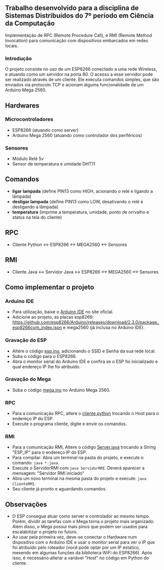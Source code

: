 ## Trabalho desenvolvido para a disciplina de Sistemas Distribuídos do 7º período em Ciência da Computação
Implementação de RPC (Remote Procedure Call), e RMI (Remote Method Invocation) para comunicação com dispositivos embarcados em redes locais.

### Introdução
O projeto consiste no uso de um ESP8266 conectado a uma rede Wireless, e atuando como um servidor na porta 80. O acesso a esse servidor pode ser realizado através de um cliente. 
Ele executa comandos simples, que são enviados via protocolo TCP e acionam alguma funcionalidade de um Arduino Mega 2560. 

## Hardwares
### Microcontroladores
- ESP8266 (atuando como server)
- Arduino Mega 2560 (atuando como controlador dos periféricos)
  
### Sensores
- Módulo Relé 5v
- Sensor de temperatura e umidade DHT11

## Comandos
- __ligar lampada__    (define PIN13 como HIGH, acionando o relé e ligando a lâmpada)
- __desligar lampada__    (define PIN13 como LOW, desativando o relé e desligando a lâmpada)
- __temperatura__    (imprime a temperatura, umidade, ponto de orrvalho e status na tela do cliente)

## RPC
- Cliente Python <-> ESP8266 <-> MEGA2560 <-> Sensores

## RMI
- Cliente Java <-> Servidor Java <-> ESP8266 <-> MEGA2560 <-> Sensores

## Como implementar o projeto
### Arduino IDE
- Para utilização, baixe o [Arduino IDE](https://www.arduino.cc/en/software) no site oficial.
- Adicione ao projeto, as placas esp8266: https://github.com/esp8266/Arduino/releases/download/2.3.0/package_esp8266com_index.json
  e mega2560 (já inclusa no Arduino IDE).
### Gravação do ESP  
- Altere o código [esp.ino](https://github.com/Vitor-Ribe/webserverESPMega/blob/main/RPC/server/esp.ino), adicionando o SSID e Senha da sua rede local.
- Suba o código para o ESP8266.
- Abra o monitor serial do Arduino IDE e confira se o ESP foi inicializado e qual endereço IP lhe foi atribuído.
### Gravação do Mega
- Suba o código [mega.ino](https://github.com/Vitor-Ribe/webserverESPMega/blob/main/RPC/server/mega.ino) no Arduino Mega 2560.
### RPC
- Para a comunicação RPC, altere o [cliente python](https://github.com/Vitor-Ribe/webserverESPMega/blob/main/RPC/client/cliente.py) trocando o Host para o endereço IP do ESP.
- Execute o programa cliente, digite e envie os comandos.
### RMI
- Para a comunicação RMI, Altere o código [Server.java](https://github.com/Vitor-Ribe/webserverESPMega/blob/main/RMI/src/Server.java) trocando a String "ESP_IP" para o endereço IP do ESP.
- Para compilar: Abra um terminal na pasta do projeto, e execute o comando: `java *.java`.
- Execute o ServidorRMI com `java ServidorRMI`. Deverá aparecer a mensagem: "Servidor RMI iniciado"
- Abra um novo terminal na mesma pasta do projeto e execute: `java ClienteRMI`.
- Seu cliente já pronto e aguardando comandos.
## Observações
- O ESP consegue atuar como server e controlador ao mesmo tempo. Porém, dividir as tarefas com o Mega torna o projeto mais organizado. Além disso, o Mega possui mais pinos que podem ser usados para escalabilizar o projeto no futuro.
- Ao usar pela primeira vez, deve-se conectar o Hardware num dispositivo com o Arduino IDE e usar o monitor serial para ver o IP que foi atribuído pelo roteador (você pode optar por um IP estático, mexendo em algumas funções da biblioteca WiFi do ESP8266). Após isso, é necessário alterar a variável "Host" no código em Python do cliente.

